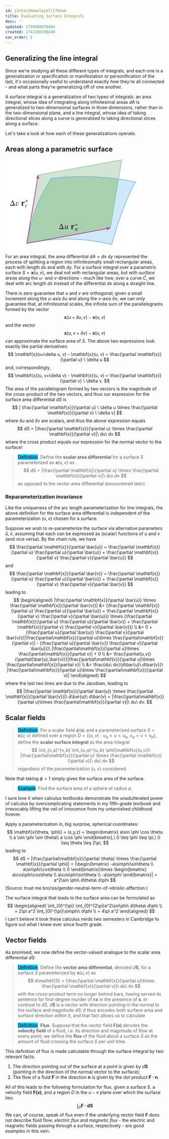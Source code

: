 ```yaml
---
id: j2xtas36maeloynfjl7khnm
title: Evaluating Surface Integrals
desc: ''
updated: 1759080976484
created: 1741266390249
nav_order: 2
---
```

## Generalizing the line integral

Since we're studying all these different types of integrals, and each one is a generalization or specification or manifestation or personification of the last, it's occasionally useful to understand exactly *how* they're all connected - and what parts they're generalizing off of one another.

A surface integral is a generalization of two types of integrals: an area integral, whose idea of integrating along infinitesimal areas $dA$ is generalized to two-dimensional surfaces in three dimensions, rather than in the two-dimensional plane, and a line integral, whose idea of taking directional slices along a curve is generalized to taking directional slices along a surface.

Let's take a look at how each of these generalizations operate. 

## Areas along a parametric surface

![alt text](./assets/images/image-21.png)

For an area integral, the area differential $dA = dx\ dy$ represented the process of splitting a region into infinitesimally small rectangular areas, each with length $dx$ and with $dy$. For a surface integral over a parametric surface $S = \mathbf{x}(u,v)$, we deal not with rectangular areas, but with *surface areas* along the $u$- and $v$-directions - much like how, over a curve $C$, we deal with arc length $ds$ instead of the differential $dx$ along a straight line.

There is zero guarantee that $u$ and $v$ are orthogonal; given a small increment along the $u$-axis $\delta u$ and along the $v$-axis $\delta v$, we can only guarantee that, at infinitesimal scales, the infinite sum of the parallelograms formed by the vector
$$
\mathbf{x}(u+\delta u, v) - \mathbf{x}(u, v)
$$
and the vector
$$
\mathbf{x}(u, v+\delta v) - \mathbf{x}(u,v)
$$
can approximate the surface area of $S$. The above two expressions look exactly like partial derivatives:
$$
\mathbf{x}(u+\delta u, v) - \mathbf{x}(u, v) = \frac{\partial \mathbf{x}}{\partial u} \ \delta u
$$
and, correspondingly,
$$
\mathbf{x}(u, v+\delta v) - \mathbf{x}(u, v) = \frac{\partial \mathbf{x}}{\partial v} \ \delta v.
$$
The area of the parallelogram formed by two vectors is the magnitude of the cross-product of the two vectors, and thus our expression for the surface area differential $dS$ is
$$
| \frac{\partial \mathbf{x}}{\partial u} \ \delta u \times \frac{\partial \mathbf{x}}{\partial v} \ \delta v|
$$
where $\delta u$ and $\delta v$ are scalars, and thus the above expression equals
$$
dS = |\frac{\partial \mathbf{x}}{\partial u} \times \frac{\partial \mathbf{x}}{\partial v}|\ du\ dv
$$
where the cross product equals our expression for the normal vector to the surface!

> <span style="background-color: #03cafc; color: black;">Definition</span>. Define the **scalar area differential** for a surface $S$ parameterized as $\mathbf{x}(u,v)$ as
$$
dS = |\frac{\partial \mathbf{x}}{\partial u} \times \frac{\partial \mathbf{x}}{\partial v}|\ du\ dv
$$
> as opposed to the vector area differential (encountered later).

### Reparameterization invariance

Like the uniqueness of the arc length parameterization for line integrals, the above definition for the surface area differential is independent of the parameterization $(u,v)$ chosen for a surface.

Suppose we wish to re-parameterize the surface via alternative parameters $\bar{u}, \bar{v}$, assuming that each can be expressed as (scalar) functions of $u$ and $v$ (and vice versa). By the chain rule, we have
$$
\frac{\partial \mathbf{x}}{\partial \bar{u}} = \frac{\partial \mathbf{x}}{\partial u} \frac{\partial u}{\partial \bar{u}} + \frac{\partial \mathbf{x}}{\partial v} \frac{\partial v}{\partial \bar{u}}
$$
and
$$
\frac{\partial \mathbf{x}}{\partial \bar{v}} = \frac{\partial \mathbf{x}}{\partial u} \frac{\partial u}{\partial \bar{v}} + \frac{\partial \mathbf{x}}{\partial v} \frac{\partial v}{\partial \bar{v}}
$$
leading to 
$$
\begin{aligned}
|\frac{\partial \mathbf{x}}{\partial \bar{u}} \times \frac{\partial \mathbf{x}}{\partial \bar{v}}| &= (\frac{\partial \mathbf{x}}{\partial u} \frac{\partial u}{\partial \bar{u}} + \frac{\partial \mathbf{x}}{\partial v} \frac{\partial v}{\partial \bar{u}}) \times (\frac{\partial \mathbf{x}}{\partial u} \frac{\partial u}{\partial \bar{v}} + \frac{\partial \mathbf{x}}{\partial v} \frac{\partial v}{\partial \bar{v}}) \\
&= 0 + (\frac{\partial u}{\partial \bar{u}} \frac{\partial v}{\partial \bar{v}})|\frac{\partial\mathbf{x}}{\partial u}\times \frac{\partial\mathbf{x}}{\partial v}| - (\frac{\partial u}{\partial \bar{v}} \frac{\partial v}{\partial \bar{u}})\ |\frac{\partial\mathbf{x}}{\partial u}\times \frac{\partial\mathbf{x}}{\partial v}| + 0 \\
&= \frac{\partial(u,v)}{\partial(\bar{u},\bar{v})}|\frac{\partial\mathbf{x}}{\partial u}\times \frac{\partial\mathbf{x}}{\partial v}| \\
&= \frac{du\ dv}{d\bar{u}\ d\bar{v}}\ |\frac{\partial\mathbf{x}}{\partial u}\times \frac{\partial\mathbf{x}}{\partial v}|
\end{aligned}
$$
where the last two lines are due to the Jacobian, leading to
$$
|\frac{\partial \mathbf{x}}{\partial \bar{u}} \times \frac{\partial \mathbf{x}}{\partial \bar{v}}|\ d\bar{u}\ d\bar{v} = |\frac{\partial\mathbf{x}}{\partial u}\times \frac{\partial\mathbf{x}}{\partial v}|\ du\ dv.
$$

## Scalar fields

> <span style="background-color: #03cafc; color: black;">Definition</span>.
For a scalar field $\phi(\mathbf{x})$ and a parameterized surface $S = \mathbf{x}(u,v)$ defined over a region $D = \{(u,v): u_a < u < u_b,\ v_a < v < v_b\}$, define the **scalar surface integral** as the area integral
$$
\int_{v_a}^{v_b} \int_{u_a}^{u_b} \phi(\mathbf{x}(u,v))\ |\frac{\partial\mathbf{x}}{\partial u} \times \frac{\partial \mathbf{x}}{\partial v}|\ du\ dv
$$
> regardless of the parameterization $(u,v)$ considered. 

Note that taking $\phi = 1$ simply gives the surface area of the surface.

> <span style="background-color: #03cafc; color: black;">Example</span>. Find the surface area of a sphere of radius $a$. 

I sure love it when calculus textbooks demonstrate the unadulterated power of calculus by overcomplicating statements in my fifth-grade textbook and irrevocably lifting the veil of innocence from my untarnished childhood forever.

Apply a parameterization in, big surprise, spherical coordinates: 
$$
\mathbf{x(\theta, \phi)} = (x,y,z) = \begin{bmatrix}
a\sin \phi \cos \theta \\
a \sin \phi \sin \theta\\
a \cos \phi
\end{bmatrix},\ 0 \leq \phi \leq \pi,\ 0 \leq \theta \leq 2\pi,
$$
leading to 
$$
dS = |\frac{\partial\mathbf{x}}{\partial \theta} \times \frac{\partial \mathbf{x}}{\partial \phi}| = |\begin{bmatrix}
-a\sin\phi\sin\theta \\
a\sin\phi\cos\theta \\
0
\end{bmatrix}\times \begin{bmatrix}
a\cos\phi\cos\theta \\
a\cos\phi\sin\theta \\
-a\sin\phi
\end{bmatrix}| = a^2\sin \phi\ d\theta\ d\phi
$$
(Source: trust me bro/sis/gender-neutral-term-of-vitriolic-affection.) 

The surface integral that leads to the surface area can be formulated as
$$
\begin{aligned}
\int_{0}^{\pi} \int_{0}^{2\pi}a^2\sin\phi\ d\theta\ d\phi \\
= 2\pi a^2 \int_{0}^{\pi}\sin\phi\ d\phi \\
= 4\pi a^2
\end{aligned}
$$
I can't believe it took these calculus nerds two semesters in Cambridge to figure out what I knew ever since fourth grade.

## Vector fields

As promised, we now define the vector-valued analogue to the scalar area differential $dS$:

> <span style="background-color: #03cafc; color: black;">Definition</span>. Define the **vector area differential**, denoted $d\mathbf{S}$, for a surface $S$ parameterized by $\mathbf{x}(u,v)$ as
$$
d\mathbf{S} = (\frac{\partial \mathbf{x}}{\partial u}\times \frac{\partial \mathbf{x}}{\partial v})\ du\ dv
$$
with the cross-product term no longer behind bars, having served its sentence for first-degree murder of $k\mathbf{x}$ in the presence of $\mathbf{x}$. In contrast to $dS$, $d\mathbf{S}$ is a vector with direction pointing in the normal to the surface and magnitude $dS$; it thus encodes both surface area and surface direction within it, and that fact allows us to calculate

> <span style="background-color: #03cafc; color: black;">Definition</span>. **Flux**. Suppose that the vector field $\mathbf{F(x)}$ denotes the **velocity field** of a fluid, i.e. its direction and magnitude of flow at every point; we define the **flux** of the fluid about a surface $S$ as the amount of fluid crossing the surface $S$ per unit time.

This definition of flux is made calculable through the surface integral by two relevant facts:

1. The direction pointing out of the surface at a point is given by $d\mathbf{S}$ (pointing in the direction of the normal vector to the surface);
2. The flow of a fluid $\mathbf{F}$ in the direction $\mathbf{n}$ is given by the dot product $\mathbf{F\cdot n}$.

All of this leads to the following formulation for flux, given a surface $S$, a velocity field $\mathbf{F(x)}$, and a region $D$ in the $u-v$ plane over which the surface lies:
$$
\int_D \mathbf{F\cdot dS}
$$
We can, of course, speak of flux even if the underlying vector field $\mathbf{F}$ does not describe fluid flow; *electric flux* and *magnetic flux* - the electric and magnetic fields passing through a surface, respectively - are good examples in this vein.

